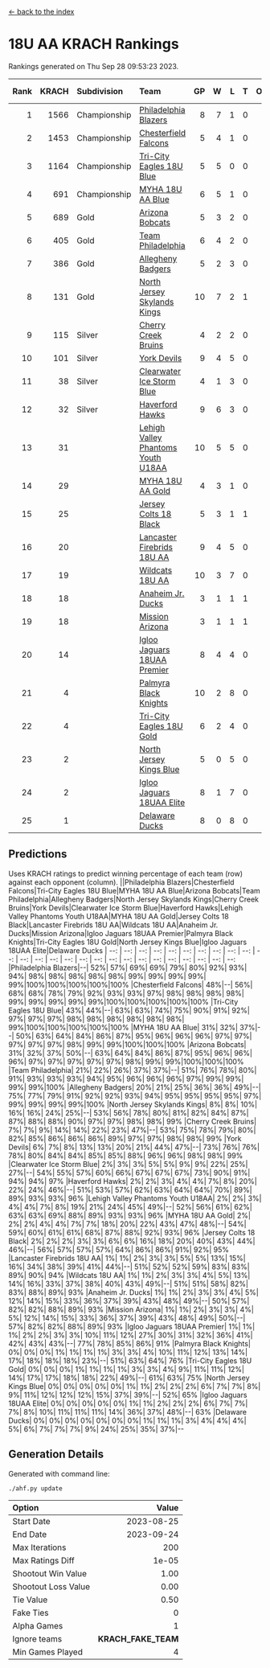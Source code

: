 [<- back to the index](readme.md)
# 18U AA KRACH Rankings
Rankings generated on Thu Sep 28 09:53:23 2023.

Rank|KRACH|Subdivision|Team|GP|W|L|T|OTW|OTL|SoS|Exp Wins|Win Diff
---:|---:|:---|:---|---:|---:|---:|---:|---:|---:|---:|---:|---:
1|1566|Championship|[Philadelphia Blazers](https://gamesheetstats.com/seasons/3659/teams/140765/schedule)|8|7|1|0|0|1|312|7.8|-0.0
2|1453|Championship|[Chesterfield Falcons](https://gamesheetstats.com/seasons/3659/teams/143454/schedule)|5|4|1|0|1|0|467|4.8|-0.0
3|1164|Championship|[Tri-City Eagles 18U Blue](https://gamesheetstats.com/seasons/3659/teams/140769/schedule)|5|5|0|0|1|0|31|5.9|0.0
4|691|Championship|[MYHA 18U AA Blue](https://gamesheetstats.com/seasons/3659/teams/140759/schedule)|6|5|1|0|0|0|161|5.8|-0.0
5|689|Gold|[Arizona Bobcats](https://gamesheetstats.com/seasons/3659/teams/143450/schedule)|5|3|2|0|0|0|641|3.8|-0.0
6|405|Gold|[Team Philadelphia](https://gamesheetstats.com/seasons/3659/teams/140768/schedule)|6|4|2|0|0|0|411|4.8|-0.0
7|386|Gold|[Allegheny Badgers](https://gamesheetstats.com/seasons/3659/teams/143448/schedule)|5|2|3|0|0|0|876|2.8|-0.0
8|131|Gold|[North Jersey Skylands Kings](https://gamesheetstats.com/seasons/3659/teams/140763/schedule)|10|7|2|1|1|0|226|8.4|0.0
9|115|Silver|[Cherry Creek Bruins](https://gamesheetstats.com/seasons/3659/teams/143451/schedule)|4|2|2|0|0|0|382|2.9|0.0
10|101|Silver|[York Devils](https://gamesheetstats.com/seasons/3659/teams/140772/schedule)|9|4|5|0|1|0|488|4.8|-0.0
11|38|Silver|[Clearwater Ice Storm Blue](https://gamesheetstats.com/seasons/3659/teams/143452/schedule)|4|1|3|0|1|1|399|1.8|-0.0
12|32|Silver|[Haverford Hawks](https://gamesheetstats.com/seasons/3659/teams/140752/schedule)|9|6|3|0|1|2|128|6.9|0.0
13|31||[Lehigh Valley Phantoms Youth U18AA](https://gamesheetstats.com/seasons/3659/teams/140758/schedule)|10|5|5|0|0|1|95|5.9|0.0
14|29||[MYHA 18U AA Gold](https://gamesheetstats.com/seasons/3659/teams/140760/schedule)|4|3|1|0|1|1|12|3.9|0.0
15|25||[Jersey Colts 18 Black](https://gamesheetstats.com/seasons/3659/teams/140756/schedule)|5|3|1|1|0|0|27|4.4|0.0
16|20||[Lancaster Firebrids 18U AA](https://gamesheetstats.com/seasons/3659/teams/140757/schedule)|9|4|5|0|1|1|296|4.9|0.0
17|19||[Wildcats 18U AA](https://gamesheetstats.com/seasons/3659/teams/140771/schedule)|10|3|7|0|0|0|198|3.9|0.0
18|18||[Anaheim Jr. Ducks](https://gamesheetstats.com/seasons/3659/teams/143456/schedule)|3|1|1|1|0|0|15|2.4|0.0
19|18||[Mission Arizona](https://gamesheetstats.com/seasons/3659/teams/143449/schedule)|3|1|1|1|0|0|15|2.4|0.0
20|14||[Igloo Jaguars 18UAA Premier](https://gamesheetstats.com/seasons/3659/teams/140755/schedule)|8|4|4|0|0|0|215|4.9|0.0
21|4||[Palmyra Black Knights](https://gamesheetstats.com/seasons/3659/teams/140764/schedule)|10|2|8|0|1|0|209|2.9|0.0
22|4||[Tri-City Eagles 18U Gold](https://gamesheetstats.com/seasons/3659/teams/140770/schedule)|6|2|4|0|0|1|13|2.9|0.0
23|2||[North Jersey Kings Blue](https://gamesheetstats.com/seasons/3659/teams/140762/schedule)|5|0|5|0|0|0|163|0.9|0.0
24|2||[Igloo Jaguars 18UAA Elite](https://gamesheetstats.com/seasons/3659/teams/140753/schedule)|8|1|7|0|0|0|58|1.9|0.0
25|1||[Delaware Ducks](https://gamesheetstats.com/seasons/3659/teams/140751/schedule)|8|0|8|0|0|0|157|0.9|0.0

## Predictions
Uses KRACH ratings to predict winning percentage of each team (row) against each opponent (column).
||Philadelphia Blazers|Chesterfield Falcons|Tri-City Eagles 18U Blue|MYHA 18U AA Blue|Arizona Bobcats|Team Philadelphia|Allegheny Badgers|North Jersey Skylands Kings|Cherry Creek Bruins|York Devils|Clearwater Ice Storm Blue|Haverford Hawks|Lehigh Valley Phantoms Youth U18AA|MYHA 18U AA Gold|Jersey Colts 18 Black|Lancaster Firebrids 18U AA|Wildcats 18U AA|Anaheim Jr. Ducks|Mission Arizona|Igloo Jaguars 18UAA Premier|Palmyra Black Knights|Tri-City Eagles 18U Gold|North Jersey Kings Blue|Igloo Jaguars 18UAA Elite|Delaware Ducks
| --: | --: | --: | --: | --: | --: | --: | --: | --: | --: | --: | --: | --: | --: | --: | --: | --: | --: | --: | --: | --: | --: | --: | --: | --: | --: 
|Philadelphia Blazers|--| 52%| 57%| 69%| 69%| 79%| 80%| 92%| 93%| 94%| 98%| 98%| 98%| 98%| 98%| 99%| 99%| 99%| 99%| 99%|100%|100%|100%|100%|100%
|Chesterfield Falcons| 48%|--| 56%| 68%| 68%| 78%| 79%| 92%| 93%| 93%| 97%| 98%| 98%| 98%| 98%| 99%| 99%| 99%| 99%| 99%|100%|100%|100%|100%|100%
|Tri-City Eagles 18U Blue| 43%| 44%|--| 63%| 63%| 74%| 75%| 90%| 91%| 92%| 97%| 97%| 97%| 98%| 98%| 98%| 98%| 98%| 98%| 99%|100%|100%|100%|100%|100%
|MYHA 18U AA Blue| 31%| 32%| 37%|--| 50%| 63%| 64%| 84%| 86%| 87%| 95%| 96%| 96%| 96%| 97%| 97%| 97%| 97%| 97%| 98%| 99%| 99%|100%|100%|100%
|Arizona Bobcats| 31%| 32%| 37%| 50%|--| 63%| 64%| 84%| 86%| 87%| 95%| 96%| 96%| 96%| 97%| 97%| 97%| 97%| 97%| 98%| 99%| 99%|100%|100%|100%
|Team Philadelphia| 21%| 22%| 26%| 37%| 37%|--| 51%| 76%| 78%| 80%| 91%| 93%| 93%| 93%| 94%| 95%| 96%| 96%| 96%| 97%| 99%| 99%| 99%| 99%|100%
|Allegheny Badgers| 20%| 21%| 25%| 36%| 36%| 49%|--| 75%| 77%| 79%| 91%| 92%| 92%| 93%| 94%| 95%| 95%| 95%| 95%| 97%| 99%| 99%| 99%| 99%|100%
|North Jersey Skylands Kings|  8%|  8%| 10%| 16%| 16%| 24%| 25%|--| 53%| 56%| 78%| 80%| 81%| 82%| 84%| 87%| 87%| 88%| 88%| 90%| 97%| 97%| 98%| 98%| 99%
|Cherry Creek Bruins|  7%|  7%|  9%| 14%| 14%| 22%| 23%| 47%|--| 53%| 75%| 78%| 79%| 80%| 82%| 85%| 86%| 86%| 86%| 89%| 97%| 97%| 98%| 98%| 99%
|York Devils|  6%|  7%|  8%| 13%| 13%| 20%| 21%| 44%| 47%|--| 73%| 76%| 76%| 78%| 80%| 84%| 84%| 85%| 85%| 88%| 96%| 96%| 98%| 98%| 99%
|Clearwater Ice Storm Blue|  2%|  3%|  3%|  5%|  5%|  9%|  9%| 22%| 25%| 27%|--| 54%| 55%| 57%| 60%| 66%| 67%| 67%| 67%| 73%| 90%| 91%| 94%| 94%| 97%
|Haverford Hawks|  2%|  2%|  3%|  4%|  4%|  7%|  8%| 20%| 22%| 24%| 46%|--| 51%| 53%| 57%| 62%| 63%| 64%| 64%| 70%| 89%| 89%| 93%| 93%| 96%
|Lehigh Valley Phantoms Youth U18AA|  2%|  2%|  3%|  4%|  4%|  7%|  8%| 19%| 21%| 24%| 45%| 49%|--| 52%| 56%| 61%| 62%| 63%| 63%| 69%| 88%| 89%| 93%| 93%| 96%
|MYHA 18U AA Gold|  2%|  2%|  2%|  4%|  4%|  7%|  7%| 18%| 20%| 22%| 43%| 47%| 48%|--| 54%| 59%| 60%| 61%| 61%| 68%| 87%| 88%| 92%| 93%| 96%
|Jersey Colts 18 Black|  2%|  2%|  2%|  3%|  3%|  6%|  6%| 16%| 18%| 20%| 40%| 43%| 44%| 46%|--| 56%| 57%| 57%| 57%| 64%| 86%| 86%| 91%| 92%| 95%
|Lancaster Firebrids 18U AA|  1%|  1%|  2%|  3%|  3%|  5%|  5%| 13%| 15%| 16%| 34%| 38%| 39%| 41%| 44%|--| 51%| 52%| 52%| 59%| 83%| 83%| 89%| 90%| 94%
|Wildcats 18U AA|  1%|  1%|  2%|  3%|  3%|  4%|  5%| 13%| 14%| 16%| 33%| 37%| 38%| 40%| 43%| 49%|--| 51%| 51%| 58%| 82%| 83%| 88%| 89%| 93%
|Anaheim Jr. Ducks|  1%|  1%|  2%|  3%|  3%|  4%|  5%| 12%| 14%| 15%| 33%| 36%| 37%| 39%| 43%| 48%| 49%|--| 50%| 57%| 82%| 82%| 88%| 89%| 93%
|Mission Arizona|  1%|  1%|  2%|  3%|  3%|  4%|  5%| 12%| 14%| 15%| 33%| 36%| 37%| 39%| 43%| 48%| 49%| 50%|--| 57%| 82%| 82%| 88%| 89%| 93%
|Igloo Jaguars 18UAA Premier|  1%|  1%|  1%|  2%|  2%|  3%|  3%| 10%| 11%| 12%| 27%| 30%| 31%| 32%| 36%| 41%| 42%| 43%| 43%|--| 77%| 78%| 85%| 86%| 91%
|Palmyra Black Knights|  0%|  0%|  0%|  1%|  1%|  1%|  1%|  3%|  3%|  4%| 10%| 11%| 12%| 13%| 14%| 17%| 18%| 18%| 18%| 23%|--| 51%| 63%| 64%| 76%
|Tri-City Eagles 18U Gold|  0%|  0%|  0%|  1%|  1%|  1%|  1%|  3%|  3%|  4%|  9%| 11%| 11%| 12%| 14%| 17%| 17%| 18%| 18%| 22%| 49%|--| 61%| 63%| 75%
|North Jersey Kings Blue|  0%|  0%|  0%|  0%|  0%|  1%|  1%|  2%|  2%|  2%|  6%|  7%|  7%|  8%|  9%| 11%| 12%| 12%| 12%| 15%| 37%| 39%|--| 52%| 65%
|Igloo Jaguars 18UAA Elite|  0%|  0%|  0%|  0%|  0%|  1%|  1%|  2%|  2%|  2%|  6%|  7%|  7%|  7%|  8%| 10%| 11%| 11%| 11%| 14%| 36%| 37%| 48%|--| 63%
|Delaware Ducks|  0%|  0%|  0%|  0%|  0%|  0%|  0%|  1%|  1%|  1%|  3%|  4%|  4%|  4%|  5%|  6%|  7%|  7%|  7%|  9%| 24%| 25%| 35%| 37%|--

## Generation Details

Generated with command line:
```
./ahf.py update
```

| Option | Value |
| :----- | ----: |
| Start Date | 2023-08-25 |
| End Date | 2023-09-24 |
| Max Iterations | 200 |
| Max Ratings Diff | 1e-05 |
| Shootout Win Value | 1.00 |
| Shootout Loss Value | 0.00 |
| Tie Value | 0.50 |
| Fake Ties | 0 |
| Alpha Games | 1 |
| Ignore teams | __KRACH_FAKE_TEAM__ |
| Min Games Played | 4 |

